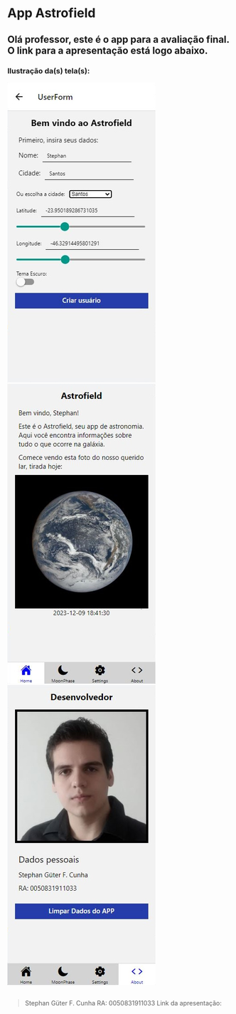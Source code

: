 # App Astrofield

## Olá professor, este é o app para a avaliação final. O link para a apresentação está logo abaixo.

### Ilustração da(s) tela(s):
![Imagem 01 de Astrofield](Astrofield/prints/Astrofield-01.JPG)
![Imagem 02 de Astrofield](Astrofield/prints/Astrofield-02.JPG)
![Imagem 05 de Astrofield](Astrofield/prints/Astrofield-05.JPG)
##
>Stephan Güter F. Cunha
>RA: 0050831911033
>Link da apresentação: 